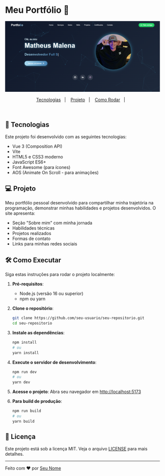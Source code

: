 # Meu Portfólio 🤙

![Tela Inicial](./src/assets/img/new-page.png)

<p align="center">
  <a href="#-tecnologias">Tecnologias</a>&nbsp;&nbsp;&nbsp;|&nbsp;&nbsp;&nbsp;
  <a href="#-projeto">Projeto</a>&nbsp;&nbsp;&nbsp;|&nbsp;&nbsp;&nbsp;
  <a href="#-como-executar">Como Rodar</a>&nbsp;&nbsp;&nbsp;|&nbsp;&nbsp;&nbsp;
</p>

<br>

## 🚀 Tecnologias

Este projeto foi desenvolvido com as seguintes tecnologias:

- Vue 3 (Composition API)
- Vite
- HTML5 e CSS3 moderno
- JavaScript ES6+
- Font Awesome (para ícones)
- AOS (Animate On Scroll - para animações)

## 💻 Projeto

Meu portfólio pessoal desenvolvido para compartilhar minha trajetória na programação, demonstrar minhas habilidades e projetos desenvolvidos. O site apresenta:

- Seção "Sobre mim" com minha jornada
- Habilidades técnicas
- Projetos realizados
- Formas de contato
- Links para minhas redes sociais

## 🛠️ Como Executar

Siga estas instruções para rodar o projeto localmente:

1. **Pré-requisitos**:
   - Node.js (versão 16 ou superior)
   - npm ou yarn

2. **Clone o repositório**:
   ```bash
   git clone https://github.com/seu-usuario/seu-repositorio.git
   cd seu-repositorio
   ```

3. **Instale as dependências**:
   ```bash
   npm install
   # ou
   yarn install
   ```

4. **Execute o servidor de desenvolvimento**:
   ```bash
   npm run dev
   # ou
   yarn dev
   ```

5. **Acesse o projeto**:
   Abra seu navegador em [http://localhost:5173](http://localhost:5173)

6. **Para build de produção**:
   ```bash
   npm run build
   # ou
   yarn build
   ```

## 📝 Licença

Este projeto está sob a licença MIT. Veja o arquivo [LICENSE](LICENSE) para mais detalhes.

---

Feito com ❤️ por [Seu Nome](https://github.com/seu-usuario)